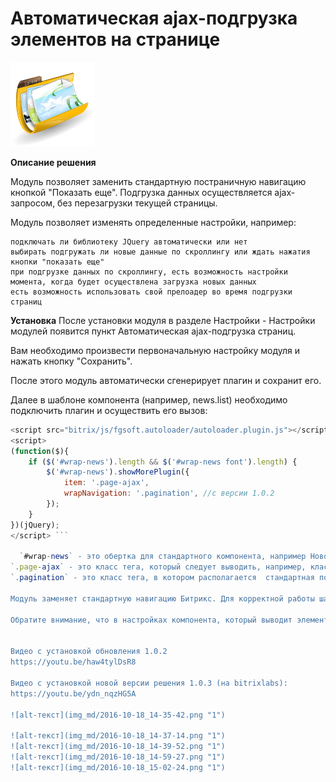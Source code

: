 # Автоматическая ajax-подгрузка элементов на странице
![alt-текст](img_md/gallery1.png "1")

**Описание решения**

Модуль позволяет заменить стандартную постраничную навигацию кнопкой "Показать еще".
Подгрузка данных осуществляется ajax-запросом, без перезагрузки текущей страницы.

Модуль позволяет изменять определенные настройки, например:

    подключать ли библиотеку JQuery автоматически или нет
    выбирать подгружать ли новые данные по скроллингу или ждать нажатия кнопки "показать еще"
    при подгрузке данных по скроллингу, есть возможность настройки момента, когда будет осуществлена загрузка новых данных
    есть возможность использовать свой прелоадер во время подгрузки страниц 

**Установка**
После установки модуля в разделе Настройки - Настройки модулей появится пункт Автоматическая ajax-подгрузка страниц.

Вам необходимо произвести первоначальную настройку модуля и нажать кнопку "Сохранить".

После этого модуль автоматически сгенерирует плагин и сохранит его.

Далее в шаблоне компонента (например, news.list) необходимо подключить плагин и осуществить его вызов:

```javascript
<script src="bitrix/js/fgsoft.autoloader/autoloader.plugin.js"></script>  
<script>
(function($){
    if ($('#wrap-news').length && $('#wrap-news font').length) {
        $('#wrap-news').showMorePlugin({
            item: '.page-ajax',
            wrapNavigation: '.pagination', //с версии 1.0.2
        });
    }
})(jQuery);
</script> ```

  `#wrap-news` - это обертка для стандартного компонента, например Новости, к которому надо применять автоматическую подгрузку страниц,
`.page-ajax` - это класс тега, который следует выводить, например, класс страницы или отдельного элемента
`.pagination` - это класс тега, в котором располагается  стандартная постранчная навигация (может располагаться отдельно от  основного контейнера)

Модуль заменяет стандартную навигацию Битрикс. Для корректной работы шаблон постраничной навигации выбирайте ".default".

Обратите внимание, что в настройках компонента, который выводит элементы на страницу, должен быть включен режим AJAX.


Видео с установкой обновления 1.0.2
https://youtu.be/haw4tylDsR8

Видео с установкой новой версии решения 1.0.3 (на bitrixlabs):
https://youtu.be/ydn_nqzHG5A 

![alt-текст](img_md/2016-10-18_14-35-42.png "1")

![alt-текст](img_md/2016-10-18_14-37-14.png "1")
![alt-текст](img_md/2016-10-18_14-39-52.png "1")
![alt-текст](img_md/2016-10-18_14-59-27.png "1")
![alt-текст](img_md/2016-10-18_15-02-24.png "1")